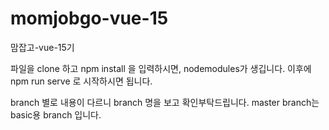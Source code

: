 # momjobgo-vue-15
 맘잡고-vue-15기

파일을 clone 하고 npm install 을 입력하시면, nodemodules가 생깁니다.
이후에 npm run serve 로 시작하시면 됩니다.

branch 별로 내용이 다르니 branch 명을 보고 확인부탁드립니다.
master branch는 basic용 branch 입니다.
